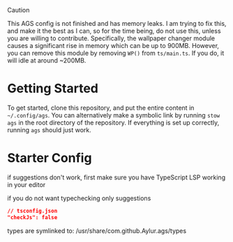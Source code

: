 > [!CAUTION]
> This AGS config is not finished and has memory leaks. I am trying to fix this,
> and make it the best as I can, so for the time being, do not use this, unless 
> you are willing to contribute. Specifically, the wallpaper changer module causes
> a significant rise in memory which can be up to 900MB. However, you can remove this
> module by removing `WP()` from `ts/main.ts`. If you do, it will idle at around ~200MB.

# Getting Started
To get started, clone this repository, and put the entire content in `~/.config/ags`.
You can alternatively make a symbolic link by running `stow ags` in the root directory
of the repository. If everything is set up correctly, running `ags` should just work.

# Starter Config

if suggestions don't work, first make sure
you have TypeScript LSP working in your editor

if you do not want typechecking only suggestions

```json
// tsconfig.json
"checkJs": false
```

types are symlinked to:
/usr/share/com.github.Aylur.ags/types
